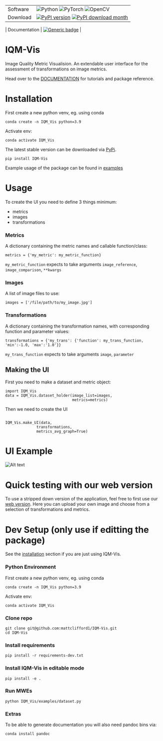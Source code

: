 | | |
|-|-|
| Software | ![Python](https://img.shields.io/badge/python-3670A0?style=for-the-badge&logo=python&logoColor=ffdd54) ![PyTorch](https://img.shields.io/badge/PyTorch-%23EE4C2C.svg?style=for-the-badge&logo=PyTorch&logoColor=white) ![OpenCV](https://img.shields.io/badge/opencv-%23white.svg?style=for-the-badge&logo=opencv&logoColor=white) |
| Download | [![PyPI version](https://badge.fury.io/py/IQM-Vis.svg)](https://badge.fury.io/py/IQM-Vis) [![PyPI download month](https://img.shields.io/pypi/dm/IQM-Vis.svg)](https://pypi.python.org/pypi/IQM-Vis/) |

| Documentation | [![Generic badge](https://img.shields.io/badge/DOCS-Read-GREEN.svg)](https://mattclifford1.github.io/IQM-Vis/) |     



# IQM-Vis
Image Quality Metric Visualision. An extendable user interface for the assessment of transformations on image metrics.

Head over to the [DOCUMENTATION](https://mattclifford1.github.io/IQM-Vis/) for tutorials and package reference.

# Installation
First create a new python venv, eg. using conda
```
conda create -n IQM_Vis python=3.9
```
Activate env:
```
conda activate IQM_Vis
```
The latest stable version can be downloaded via [PyPi](https://pypi.org/project/IQM-Vis).
```
pip install IQM-Vis
```
Example usage of the package can be found in [examples](https://github.com/mattclifford1/IQM-Vis/tree/main/IQM_Vis/examples)

# Usage
To create the UI you need to define 3 things minimum:
  - metrics
  - images
  - transformations

### Metrics
A dictionary containing the metric names and callable function/class:
```
metrics = {'my_metric': my_metric_function}
```
`my_metric_function` expects to take arguments `image_reference`, `image_comparison`, `**kwargs`

### Images
A list of image files to use:
```
images = ['/file/path/to/my_image.jpg']
```

### Transformations
A dictionary containing the transformation names, with corresponding function and parameter values:
```
transformations = {'my_trans': {'function': my_trans_function, 'min':-1.0, 'max':'1.0'}}
```
`my_trans_function` expects to take arguments `image`, `parameter`
## Making the UI
First you need to make a dataset and metric object:
```
import IQM_Vis
data = IQM_Vis.dataset_holder(image_list=images,
                              metrics=metrics)
```
Then we need to create the UI
```

IQM_Vis.make_UI(data,
              transformations,
              metrics_avg_graph=True)
```

# UI Example
![Alt text](https://github.com/mattclifford1/IQM-Vis/blob/main/pics/UI-all.png?raw=true "Dataset UI")
<!--
## UI Examples (section needs pictures updating)
Simple UI with single image and image metric
```
import IQM_Vis
IQM_Vis.examples.simple.run()
```
![Alt text](https://github.com/mattclifford1/IQM-Vis/blob/main/pics/ui-simple.png?raw=true "Simple UI")

### Extensions
Link to a dataset so you can scroll through and assess many images
```
import IQM_Vis
IQM_Vis.examples.dataset.run()
```
![Alt text](https://github.com/mattclifford1/IQM-Vis/blob/main/pics/ui-dataset.png?raw=true "Dataset UI")

Extend with multiple image rows to compare multiple images at once.
```
import IQM_Vis
IQM_Vis.examples.multiple.run()
```
![Alt text](https://github.com/mattclifford1/IQM-Vis/blob/main/pics/ui-multi.png?raw=true "Multi UI")
-->

# Quick testing with our web version
To use a stripped down version of the application, feel free to first use our [web version](https://huggingface.co/spaces/mattclifford1/IQM-Vis). Here you can upload your own image and choose from a selection of transformations and metrics.

# Dev Setup (only use if editting the package)
See the [installation](https://github.com/mattclifford1/IQM-Vis#installation) section if you are just using IQM-Vis.

### Python Environment
First create a new python venv, eg. using conda
```
conda create -n IQM_Vis python=3.9
```
Activate env:
```
conda activate IQM_Vis
```

### Clone repo
```
git clone git@github.com:mattclifford1/IQM-Vis.git
cd IQM-Vis
```
### Install requirements
```
pip install -r requirements-dev.txt
```
### Install IQM-Vis in editable mode
```
pip install -e .
```
### Run MWEs
```
python IQM_Vis/examples/dataset.py
```

### Extras
To be able to generate documentation you will also need pandoc bins via:
```
conda install pandoc
```
